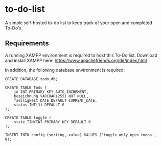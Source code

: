 # to-do-list

A simple self-hosted to-do list to keep track of your open and completed To-Do's

## Requirements

A running XAMPP environment is required to host this To-Do list. Download and install XAMPP here: https://www.apachefriends.org/de/index.html

In addition, the following database environment is required:

```
CREATE DATABASE todo_db;

CREATE TABLE Todo (
    id INT PRIMARY KEY AUTO_INCREMENT,
    bezeichnung VARCHAR(255) NOT NULL,
    faelligkeit DATE DEFAULT CURRENT_DATE,
    status INT(1) DEFAULT 0
);

CREATE TABLE toggle (
    state TINYINT PRIMARY KEY DEFAULT 0
);

INSERT INTO config (setting, value) VALUES ('toggle_only_open_todos', 0);
```
